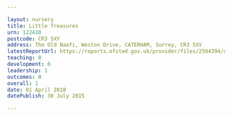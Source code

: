 ```yaml
---

layout: nursery
title: Little Treasures
urn: 122410
postcode: CR3 5XY
address: The Old Naafi, Weston Drive, CATERHAM, Surrey, CR3 5XY
latestReportUrl: https://reports.ofsted.gov.uk/provider/files/2504394/urn/122410.pdf
teaching: 0
development: 0
leadership: 1
outcomes: 0
overall: 1
date: 01 April 2018 
datePublish: 30 July 2015

---
```

